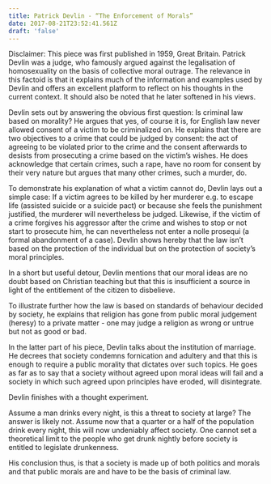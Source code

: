 ```yaml
---
title: Patrick Devlin - “The Enforcement of Morals”
date: 2017-08-21T23:52:41.561Z
draft: 'false'
---
```


Disclaimer: This piece was first published in 1959, Great Britain. Patrick Devlin was a judge, who famously argued against the legalisation of homosexuality on the basis of collective moral outrage. The relevance in this factoid is that it explains much of the information and examples used by Devlin and offers an excellent platform to reflect on his thoughts in the current context. It should also be noted that he later softened in his views. 

Devlin sets out by answering the obvious first question: Is criminal law based on morality? 
He argues that yes, of course it is, for English law never allowed consent of a victim to be criminalized on. He explains that there are two objectives to a crime that could be judged by consent: the act of agreeing to be violated prior to the crime and the consent afterwards to desists from prosecuting a crime based on the victim’s wishes.
He does acknowledge that certain crimes, such a rape, have no room for consent by their very nature but argues that many other crimes, such a murder, do.

To demonstrate his explanation of what a victim cannot do, Devlin lays out a simple case: 
If a victim agrees to be killed by her murderer e.g. to escape life (assisted suicide or a suicide pact) or because she feels the punishment justified, the murderer will nevertheless be judged.
Likewise, if the victim of a crime forgives his aggressor after the crime and wishes to stop or not start to prosecute him, he can nevertheless not enter a nolle prosequi (a formal abandonment of a case).
Devlin shows hereby that the law isn’t based on the protection of the individual but on the protection of society’s moral principles.

In a short but useful detour, Devlin mentions that our moral ideas are no doubt based on Christian teaching but that this is insufficient a source in light of the entitlement of the citizen to disbelieve.

To illustrate further how the law is based on standards of behaviour decided by society, he explains that religion has gone from public moral judgement (heresy) to a private matter - one may judge a religion as wrong or untrue but not as good or bad.

In the latter part of his piece, Devlin talks about the institution of marriage. He decrees that society condemns fornication and adultery and that this is enough to require a public morality that dictates over such topics. He goes as far as to say that a society without agreed upon moral ideas will fail and a society in which such agreed upon principles have eroded, will disintegrate. 

Devlin finishes with a thought experiment.

Assume a man drinks every night, is this a threat to society at large? The answer is likely not.
Assume now that a quarter or a half of the population drink every night, this will now undeniably affect society. One cannot set a theoretical limit to the people who get drunk nightly before society is entitled to legislate drunkenness. 

His conclusion thus, is that a society is made up of both politics and morals and that public morals are and have to be the basis of criminal law.

